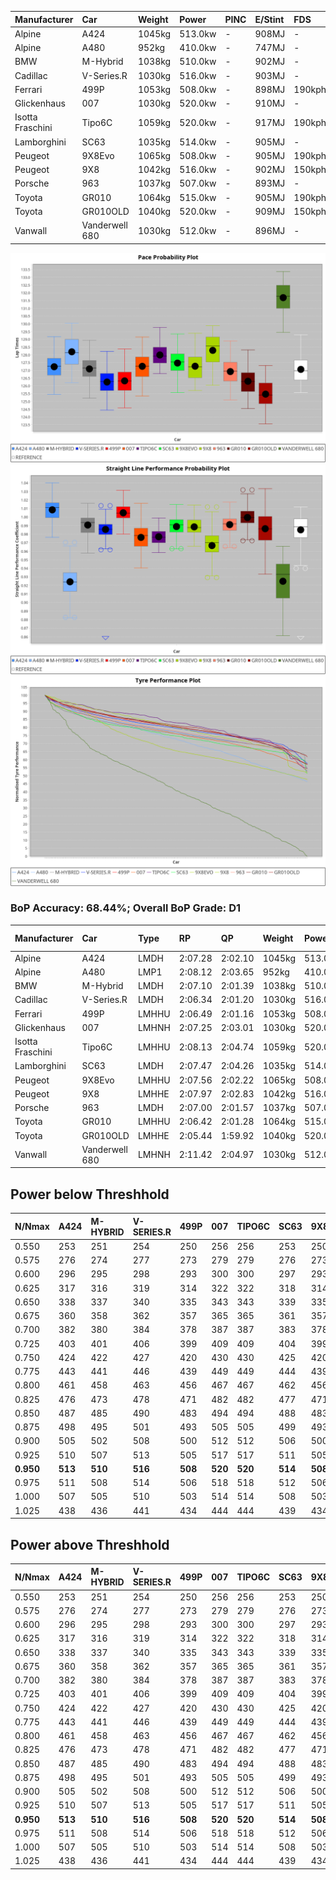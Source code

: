 | Manufacturer     | Car            | Weight | Power   | PINC    | E/Stint | FDS     |
|:-|:-|:-|:-|:-|:-|:-|
| Alpine           | A424           | 1045kg | 513.0kw |    -    | 908MJ   |    -    |
| Alpine           | A480           | 952kg  | 410.0kw |    -    | 747MJ   |    -    |
| BMW              | M-Hybrid       | 1038kg | 510.0kw |    -    | 902MJ   |    -    |
| Cadillac         | V-Series.R     | 1030kg | 516.0kw |    -    | 903MJ   |    -    |
| Ferrari          | 499P           | 1053kg | 508.0kw |    -    | 898MJ   | 190kph  |
| Glickenhaus      | 007            | 1030kg | 520.0kw |    -    | 910MJ   |    -    |
| Isotta Fraschini | Tipo6C         | 1059kg | 520.0kw |    -    | 917MJ   | 190kph  |
| Lamborghini      | SC63           | 1035kg | 514.0kw |    -    | 905MJ   |    -    |
| Peugeot          | 9X8Evo         | 1065kg | 508.0kw |    -    | 905MJ   | 190kph  |
| Peugeot          | 9X8            | 1042kg | 516.0kw |    -    | 902MJ   | 150kph  |
| Porsche          | 963            | 1037kg | 507.0kw |    -    | 893MJ   |    -    |
| Toyota           | GR010          | 1064kg | 515.0kw |    -    | 905MJ   | 190kph  |
| Toyota           | GR010OLD       | 1040kg | 520.0kw |    -    | 909MJ   | 150kph  |
| Vanwall          | Vanderwell 680 | 1030kg | 512.0kw |    -    | 896MJ   |    -    |

![PACECHART](./IMG/OFFICIAL.png)
![STRAIGHTLINEPERFORMANCECHART](./IMG/OFFICIAL_sp.png)
![TYREPERFORMANCECHART](./IMG/OFFICIAL_tw.png)

### BoP Accuracy: 68.44%; Overall BoP Grade: D1
| Manufacturer     | Car            | Type  | RP      | QP      | Weight | Power¹  | Threshhold | PINC    | Power²   | E/Stint | AVG Vmax  | FDS     | RDLC | L/Stint | BOP-Grade | Model Accuracy | Model Points | Match%  | SimDiff |
|:-|:-|:-|:-|:-|:-|:-|:-|:-|:-|:-|:-|:-|:-|:-|:-|:-|:-|:-|:-|
| Alpine           | A424           | LMDH  | 2:07.28 | 2:02.10 | 1045kg | 513.0kw | 210.0kph   |    -    | 513.00kw |  908MJ  | 310.78kph |    -    | 1.01 | 25      | +A2       | 86.43%         | 618          | 93.59%  | ±2.22s  |
| Alpine           | A480           | LMP1  | 2:08.12 | 2:03.65 |  952kg | 410.0kw | 0.0kph     |    -    | 410.00kw |  747MJ  | 292.19kph |    -    | 0.98 | 23      | +B2       | 68.63%         | 967          | 83.90%  | ±0.42s  |
| BMW              | M-Hybrid       | LMDH  | 2:07.10 | 2:01.39 | 1038kg | 510.0kw | 210.0kph   |    -    | 510.00kw |  902MJ  | 308.02kph |    -    | 1.02 | 25      | +B1       | 93.77%         | 1672         | 88.01%  | ±2.64s  |
| Cadillac         | V-Series.R     | LMDH  | 2:06.34 | 2:01.20 | 1030kg | 516.0kw | 210.0kph   |    -    | 516.00kw |  903MJ  | 307.15kph |    -    | 1.03 | 25      | -D2       | 83.12%         | 1921         | 60.27%  | ±3.41s  |
| Ferrari          | 499P           | LMHHU | 2:06.49 | 2:01.16 | 1053kg | 508.0kw | 210.0kph   |    -    | 508.00kw |  898MJ  | 309.01kph | 190kph  | 1.04 | 25      | -C2       | 69.49%         | 1950         | 73.44%  | ±2.70s  |
| Glickenhaus      | 007            | LMHNH | 2:07.25 | 2:03.01 | 1030kg | 520.0kw | 0.0kph     |    -    | 520.00kw |  910MJ  | 307.31kph |    -    | 0.96 | 25      | ~A1       | 89.50%         | 1518         | 98.56%  | ±2.02s  |
| Isotta Fraschini | Tipo6C         | LMHHU | 2:08.13 | 2:04.74 | 1059kg | 520.0kw | 210.0kph   |    -    | 520.00kw |  917MJ  | 305.90kph | 190kph  | 1.04 | 25      | +Ω1       | 73.56%         | 64           | 43.58%  | ±2.73s  |
| Lamborghini      | SC63           | LMDH  | 2:07.47 | 2:04.26 | 1035kg | 514.0kw | 210.0kph   |    -    | 514.00kw |  905MJ  | 308.21kph |    -    | 1.05 | 25      | +A2       | 95.82%         | 459          | 90.06%  | ±2.71s  |
| Peugeot          | 9X8Evo         | LMHHU | 2:07.56 | 2:02.22 | 1065kg | 508.0kw | 210.0kph   |    -    | 508.00kw |  905MJ  | 306.09kph | 190kph  | 0.99 | 25      | ~A1       | 66.97%         | 221          | 100.00% | ±2.60s  |
| Peugeot          | 9X8            | LMHHE | 2:07.97 | 2:02.83 | 1042kg | 516.0kw | 0.0kph     |    -    | 516.00kw |  902MJ  | 304.16kph | 150kph  | 1.02 | 25      | ~A1       | 88.75%         | 2383         | 98.25%  | ±0.99s  |
| Porsche          | 963            | LMDH  | 2:07.00 | 2:01.57 | 1037kg | 507.0kw | 210.0kph   |    -    | 507.00kw |  893MJ  | 307.44kph |    -    | 1.02 | 25      | -A2       | 81.02%         | 5243         | 91.87%  | ±2.06s  |
| Toyota           | GR010          | LMHHU | 2:06.42 | 2:01.28 | 1064kg | 515.0kw | 210.0kph   |    -    | 515.00kw |  905MJ  | 308.10kph | 190kph  | 1.02 | 25      | -D1       | 73.70%         | 2701         | 68.33%  | ±3.21s  |
| Toyota           | GR010OLD       | LMHHE | 2:05.44 | 1:59.92 | 1040kg | 520.0kw | 0.0kph     |    -    | 520.00kw |  909MJ  | 308.33kph | 150kph  | 1.05 | 25      | -Ω1       | 99.03%         | 1536         | 17.37%  | ±1.09s  |
| Vanwall          | Vanderwell 680 | LMHNH | 2:11.42 | 2:04.97 | 1030kg | 512.0kw | 0.0kph     |    -    | 512.00kw |  896MJ  | 298.29kph |    -    | 1.02 | 25      | +Ω2       | 97.01%         | 649          | -49.05% | ±0.60s  |

## Power below Threshhold
| N/Nmax    | A424    | M-HYBRID | V-SERIES.R | 499P    | 007     | TIPO6C  | SC63    | 9X8EVO  | 9X8     | 963     | GR010   | GR010OLD | VANDERWELL 680 | ​     | RPM      | A480    |
|:-|:-|:-|:-|:-|:-|:-|:-|:-|:-|:-|:-|:-|:-|:-|:-|:-|
|  0.550    |  253    |  251     |  254       |  250    |  256    |  256    |  253    |  250    |  254    |  250    |  254    |  256     |  252           |  ​    |   --     |   -     |
|  0.575    |  276    |  274     |  277       |  273    |  279    |  279    |  276    |  273    |  277    |  273    |  277    |  279     |  275           |  ​    |   --     |   -     |
|  0.600    |  296    |  295     |  298       |  293    |  300    |  300    |  297    |  293    |  298    |  293    |  297    |  300     |  296           |  ​    |   --     |   -     |
|  0.625    |  317    |  316     |  319       |  314    |  322    |  322    |  318    |  314    |  319    |  314    |  319    |  322     |  317           |  ​    |   --     |   -     |
|  0.650    |  338    |  337     |  340       |  335    |  343    |  343    |  339    |  335    |  340    |  335    |  340    |  343     |  338           |  ​    |   --     |   -     |
|  0.675    |  360    |  358     |  362       |  357    |  365    |  365    |  361    |  357    |  362    |  356    |  362    |  365     |  359           |  ​    |   --     |   -     |
|  0.700    |  382    |  380     |  384       |  378    |  387    |  387    |  383    |  378    |  384    |  377    |  383    |  387     |  381           |  ​    |   --     |   -     |
|  0.725    |  403    |  401     |  406       |  399    |  409    |  409    |  404    |  399    |  406    |  399    |  405    |  409     |  403           |  ​    |   --     |   -     |
|  0.750    |  424    |  422     |  427       |  420    |  430    |  430    |  425    |  420    |  427    |  419    |  426    |  430     |  423           |  ​    |   --     |   -     |
|  0.775    |  443    |  441     |  446       |  439    |  449    |  449    |  444    |  439    |  446    |  438    |  445    |  449     |  442           |  ​    |  5000    |  241    |
|  0.800    |  461    |  458     |  463       |  456    |  467    |  467    |  462    |  456    |  463    |  455    |  463    |  467     |  460           |  ​    |  5500    |  284    |
|  0.825    |  476    |  473     |  478       |  471    |  482    |  482    |  477    |  471    |  478    |  470    |  478    |  482     |  475           |  ​    |  6000    |  318    |
|  0.850    |  487    |  485     |  490       |  483    |  494    |  494    |  488    |  483    |  490    |  482    |  489    |  494     |  486           |  ​    |  6500    |  359    |
|  0.875    |  498    |  495     |  501       |  493    |  505    |  505    |  499    |  493    |  501    |  492    |  500    |  505     |  497           |  ​    |  7000    |  401    |
|  0.900    |  505    |  502     |  508       |  500    |  512    |  512    |  506    |  500    |  508    |  499    |  507    |  512     |  504           |  ​    |  7500    |  411    |
|  0.925    |  510    |  507     |  513       |  505    |  517    |  517    |  511    |  505    |  513    |  504    |  512    |  517     |  509           |  ​    |  8000    |  407    |
| **0.950** | **513** | **510**  | **516**    | **508** | **520** | **520** | **514** | **508** | **516** | **507** | **515** | **520**  | **512**        | **​** | **8500** | **410** |
|  0.975    |  511    |  508     |  514       |  506    |  518    |  518    |  512    |  506    |  514    |  505    |  513    |  518     |  510           |  ​    |  9000    |  205    |
|  1.000    |  507    |  505     |  510       |  503    |  514    |  514    |  508    |  503    |  510    |  502    |  509    |  514     |  506           |  ​    |   --     |   -     |
|  1.025    |  438    |  436     |  441       |  434    |  444    |  444    |  439    |  434    |  441    |  433    |  440    |  444     |  437           |  ​    |   --     |   -     |

## Power above Threshhold
| N/Nmax    | A424    | M-HYBRID | V-SERIES.R | 499P    | 007     | TIPO6C  | SC63    | 9X8EVO  | 9X8     | 963     | GR010   | GR010OLD | VANDERWELL 680 | ​     | RPM      | A480    |
|:-|:-|:-|:-|:-|:-|:-|:-|:-|:-|:-|:-|:-|:-|:-|:-|:-|
|  0.550    |  253    |  251     |  254       |  250    |  256    |  256    |  253    |  250    |  254    |  250    |  254    |  256     |  252           |  ​    |   --     |   -     |
|  0.575    |  276    |  274     |  277       |  273    |  279    |  279    |  276    |  273    |  277    |  273    |  277    |  279     |  275           |  ​    |   --     |   -     |
|  0.600    |  296    |  295     |  298       |  293    |  300    |  300    |  297    |  293    |  298    |  293    |  297    |  300     |  296           |  ​    |   --     |   -     |
|  0.625    |  317    |  316     |  319       |  314    |  322    |  322    |  318    |  314    |  319    |  314    |  319    |  322     |  317           |  ​    |   --     |   -     |
|  0.650    |  338    |  337     |  340       |  335    |  343    |  343    |  339    |  335    |  340    |  335    |  340    |  343     |  338           |  ​    |   --     |   -     |
|  0.675    |  360    |  358     |  362       |  357    |  365    |  365    |  361    |  357    |  362    |  356    |  362    |  365     |  359           |  ​    |   --     |   -     |
|  0.700    |  382    |  380     |  384       |  378    |  387    |  387    |  383    |  378    |  384    |  377    |  383    |  387     |  381           |  ​    |   --     |   -     |
|  0.725    |  403    |  401     |  406       |  399    |  409    |  409    |  404    |  399    |  406    |  399    |  405    |  409     |  403           |  ​    |   --     |   -     |
|  0.750    |  424    |  422     |  427       |  420    |  430    |  430    |  425    |  420    |  427    |  419    |  426    |  430     |  423           |  ​    |   --     |   -     |
|  0.775    |  443    |  441     |  446       |  439    |  449    |  449    |  444    |  439    |  446    |  438    |  445    |  449     |  442           |  ​    |  5000    |  241    |
|  0.800    |  461    |  458     |  463       |  456    |  467    |  467    |  462    |  456    |  463    |  455    |  463    |  467     |  460           |  ​    |  5500    |  284    |
|  0.825    |  476    |  473     |  478       |  471    |  482    |  482    |  477    |  471    |  478    |  470    |  478    |  482     |  475           |  ​    |  6000    |  318    |
|  0.850    |  487    |  485     |  490       |  483    |  494    |  494    |  488    |  483    |  490    |  482    |  489    |  494     |  486           |  ​    |  6500    |  359    |
|  0.875    |  498    |  495     |  501       |  493    |  505    |  505    |  499    |  493    |  501    |  492    |  500    |  505     |  497           |  ​    |  7000    |  401    |
|  0.900    |  505    |  502     |  508       |  500    |  512    |  512    |  506    |  500    |  508    |  499    |  507    |  512     |  504           |  ​    |  7500    |  411    |
|  0.925    |  510    |  507     |  513       |  505    |  517    |  517    |  511    |  505    |  513    |  504    |  512    |  517     |  509           |  ​    |  8000    |  407    |
| **0.950** | **513** | **510**  | **516**    | **508** | **520** | **520** | **514** | **508** | **516** | **507** | **515** | **520**  | **512**        | **​** | **8500** | **410** |
|  0.975    |  511    |  508     |  514       |  506    |  518    |  518    |  512    |  506    |  514    |  505    |  513    |  518     |  510           |  ​    |  9000    |  205    |
|  1.000    |  507    |  505     |  510       |  503    |  514    |  514    |  508    |  503    |  510    |  502    |  509    |  514     |  506           |  ​    |   --     |   -     |
|  1.025    |  438    |  436     |  441       |  434    |  444    |  444    |  439    |  434    |  441    |  433    |  440    |  444     |  437           |  ​    |   --     |   -     |
